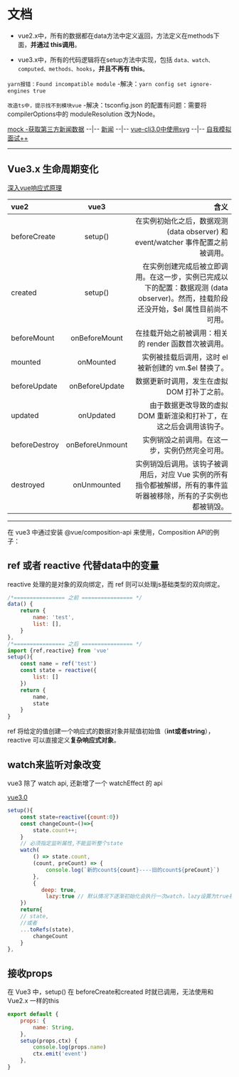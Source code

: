 # 文档

- vue2.x中，所有的数据都在data方法中定义返回，方法定义在methods下面，**并通过 this调用**。

- vue3.x中，所有的代码逻辑将在setup方法中实现，包括 `data、watch、computed、methods、hooks`，**并且不再有 this**。

`yarn报错：Found incompatible module`  -解决：`yarn config set ignore-engines true`

`改造ts中，提示找不到模块vue`  -解决：tsconfig.json 的配置有问题：需要将compilerOptions中的 moduleResolution 改为Node。

[mock -获取第三方新闻数据](https://www.jisuapi.com/api/news/) --|-- [新闻](https://segmentfault.com/a/1190000009811706?utm_source=sf-related) --|-- [vue-cli3.0中使用svg](https://blog.csdn.net/qq_41619796/article/details/100997432) --|-- [自我模拟面试++](https://juejin.im/post/6870374238760894472#comment)

---

## Vue3.x 生命周期变化

[深入vue响应式原理](https://juejin.im/post/6844904078724562951)

vue2|vue3|含义
:-|:-:|-:
beforeCreate | setup() | 在实例初始化之后，数据观测 (data observer) 和 event/watcher 事件配置之前被调用。
created |setup()| 在实例创建完成后被立即调用。在这一步，实例已完成以下的配置：数据观测 (data observer)。然而，挂载阶段还没开始，$el 属性目前尚不可用。
beforeMount | onBeforeMount | 在挂载开始之前被调用：相关的 render 函数首次被调用。
mounted | onMounted | 实例被挂载后调用，这时 el 被新创建的 vm.$el 替换了。
beforeUpdate | onBeforeUpdate | 数据更新时调用，发生在虚拟 DOM 打补丁之前。
updated | onUpdated | 由于数据更改导致的虚拟 DOM 重新渲染和打补丁，在这之后会调用该钩子。
beforeDestroy | onBeforeUnmount | 实例销毁之前调用。在这一步，实例仍然完全可用。
destroyed | onUnmounted | 实例销毁后调用。该钩子被调用后，对应 Vue 实例的所有指令都被解绑，所有的事件监听器被移除，所有的子实例也都被销毁。

---

在 vue3 中通过安装 @vue/composition-api 来使用，Composition API的例子：

## ref 或者 reactive 代替data中的变量

reactive 处理的是对象的双向绑定，而 ref 则可以处理js基础类型的双向绑定。

```js
/*================ 之前 ================ */
data() {
    return {
        name: 'test',
        list: [],
    }
},
/*================ 之后 ================ */
import {ref,reactive} from 'vue'
setup(){
    const name = ref('test')
    const state = reactive({
        list: []
    })
    return {
        name,
        state
    }
}
```

ref 将给定的值创建一个响应式的数据对象并赋值初始值（**int或者string**），reactive 可以直接定义**复杂响应式对象**。

## watch来监听对象改变

vue3 除了 watch api, 还新增了一个 watchEffect 的 api

[vue3.0](https://www.jianshu.com/p/03862c7bf35a)

```js
setup(){
    const state=reactive({count:0})
    const changeCount=()=>{
        state.count++;
    }
    // 必须指定监听属性,不能监听整个state
    watch(
        () => state.count,
        (count, preCount) => {
            console.log(`新的count${count}----旧的count${preCount}`)
        },
        {
    　　　　deep: true,
            lazy:true // 默认情况下逐渐初始化会执行一次watch，lazy设置为true初始化不会调用watch
    })
    return{
    // state,
    //或者
    ...toRefs(state),
        changeCount
    }
},
```

## 接收props

在 Vue3 中，setup() 在 beforeCreate和created 时就已调用，无法使用和 Vue2.x 一样的this

```js
export default {
    props: {
        name: String,
    },
    setup(props,ctx) {
        console.log(props.name)
        ctx.emit('event')
    },
}
```
